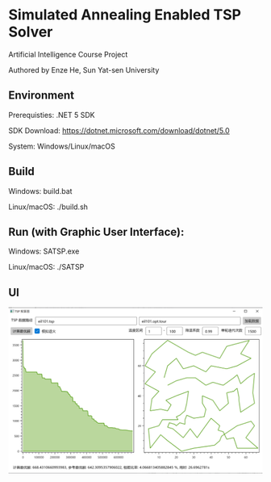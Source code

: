 # Simulated Annealing Enabled TSP Solver

Artificial Intelligence Course Project

Authored by Enze He, Sun Yat-sen University 

## Environment
Prerequisties: .NET 5 SDK

SDK Download: https://dotnet.microsoft.com/download/dotnet/5.0

System: Windows/Linux/macOS

## Build
Windows: build.bat

Linux/macOS: ./build.sh

## Run (with Graphic User Interface):
Windows: SATSP.exe

Linux/macOS: ./SATSP

## UI
![UI](./assets/UI.png)
